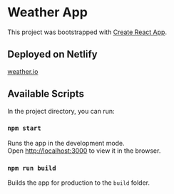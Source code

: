 # Weather App

This project was bootstrapped with [Create React App](https://github.com/facebook/create-react-app).

## Deployed on Netlify

[weather.io](https://stephborch-weather-app.netlify.app/)

## Available Scripts

In the project directory, you can run:

### `npm start`

Runs the app in the development mode.\
Open [http://localhost:3000](http://localhost:3000) to view it in the browser.

### `npm run build`

Builds the app for production to the `build` folder.
